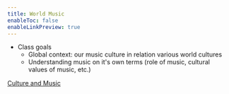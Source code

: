 ```yaml
---
title: World Music
enableToc: false
enableLinkPreview: true
---
```

- Class goals
	- Global context: our music culture in relation various world cultures
	- Understanding music on it's own terms (role of music, cultural values of music, etc.)

[Culture and Music](notes/Spring%202025/World%20Music/Culture%20and%20Music.md)